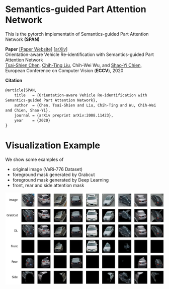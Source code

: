# Semantics-guided Part Attention Network
This is the pytorch implementatin of Semantics-guided Part Attention Network **(SPAN)**

**Paper** [[Paper Website]](http://media.ee.ntu.edu.tw/research/SPAN/) [[arXiv]](https://arxiv.org/abs/2008.11423) <br/>
Orientation-aware Vehicle Re-identification with Semantics-guided Part Attention Network <br/>
[Tsai-Shien Chen](https://tsaishien-chen.github.io/), [Chih-Ting Liu](https://jackie840129.github.io/), Chih-Wei Wu, and [Shao-Yi Chien](http://www.ee.ntu.edu.tw/profile?id=101), <br/>
European Conference on Computer Vision (**ECCV**), 2020

**Citation**
```
@article{SPAN,
  	title   = {Orientation-aware Vehicle Re-identification with Semantics-guided Part Attention Network},
  	author  = {Chen, Tsai-Shien and Liu, Chih-Ting and Wu, Chih-Wei and Chien, Shao-Yi},
  	journal = {arXiv preprint arXiv:2008.11423},
  	year    = {2020}
}
```

# Visualization Example
We show some examples of
- original image (VeRi-776 Dataset)
- foreground mask generated by Grabcut
- foreground mask generated by Deep Learning
- front, rear and side attention mask
<p align="center"><img src='figures/example.png' width="800pix"></p>